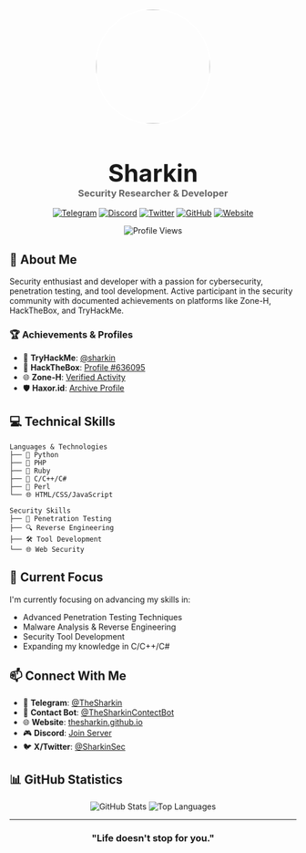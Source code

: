 <div align="center">

<img width="200" height="200" src="https://raw.githubusercontent.com/thesharkin/DefacePage/refs/heads/main/assets/image/sharkin-profile.gif" style="border-radius: 50%; object-fit: cover; border: 2px solid #fff;" />

<h1 style="font-size: 3em; margin-bottom: 0;">Sharkin</h1>
<h3 style="color: #666; margin-top: 0;">Security Researcher & Developer</h3>

[![Telegram](https://img.shields.io/badge/Telegram-2CA5E0?style=for-the-badge&logo=telegram&logoColor=white)](https://t.me/TheSharkin)
[![Discord](https://img.shields.io/badge/Discord-7289DA?style=for-the-badge&logo=discord&logoColor=white)](https://discord.gg/3asxPQnN)
[![Twitter](https://img.shields.io/badge/Twitter-1DA1F2?style=for-the-badge&logo=twitter&logoColor=white)](https://x.com/SharkinSec)
[![GitHub](https://img.shields.io/badge/GitHub-100000?style=for-the-badge&logo=github&logoColor=white)](https://github.com/thesharkin)
[![Website](https://img.shields.io/badge/Website-FF7139?style=for-the-badge&logo=Firefox-Browser&logoColor=white)](https://thesharkin.github.io/)

<p align="center">
  <img src="https://komarev.com/ghpvc/?username=thesharkin&label=Profile%20views&color=0e75b6&style=flat" alt="Profile Views" />
</p>

</div>

## 🎯 About Me

Security enthusiast and developer with a passion for cybersecurity, penetration testing, and tool development. Active participant in the security community with documented achievements on platforms like Zone-H, HackTheBox, and TryHackMe.

### 🏆 Achievements & Profiles

- 🔰 **TryHackMe**: [@sharkin](https://tryhackme.com/p/sharkin)
- 🎯 **HackTheBox**: [Profile #636095](https://ctf.hackthebox.com/user/profile/636095)
- 🌐 **Zone-H**: [Verified Activity](https://www.zone-h.org/archive/notifier=Sharkin)
- 🛡️ **Haxor.id**: [Archive Profile](https://haxor.id/archive/attacker/Sharkin)

## 💻 Technical Skills

```text
Languages & Technologies
├── 🐍 Python
├── 🔧 PHP
├── 💎 Ruby
├── 🎯 C/C++/C#
├── 📜 Perl
└── 🌐 HTML/CSS/JavaScript

Security Skills
├── 🔐 Penetration Testing
├── 🔍 Reverse Engineering
├── 🛠️ Tool Development
└── 🌐 Web Security
```

## 🚀 Current Focus

I'm currently focusing on advancing my skills in:
- Advanced Penetration Testing Techniques
- Malware Analysis & Reverse Engineering
- Security Tool Development
- Expanding my knowledge in C/C++/C#

## 📫 Connect With Me

- 💬 **Telegram**: [@TheSharkin](https://t.me/TheSharkin)
- 🤖 **Contact Bot**: [@TheSharkinContectBot](https://t.me/TheSharkinContectBot)
- 🌐 **Website**: [thesharkin.github.io](https://thesharkin.github.io/)
- 🎮 **Discord**: [Join Server](https://discord.gg/3asxPQnN)
- 🐦 **X/Twitter**: [@SharkinSec](https://x.com/SharkinSec)

## 📊 GitHub Statistics

<div align="center">
  
![GitHub Stats](https://github-readme-stats.vercel.app/api?username=thesharkin&show_icons=true&theme=radical)
![Top Languages](https://github-readme-stats.vercel.app/api/top-langs/?username=thesharkin&layout=compact&theme=radical)

</div>

---

<div align="center">
  
### "Life doesn't stop for you."

</div> 
